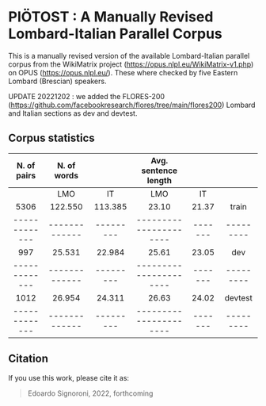 # PIÖTOST : A Manually Revised Lombard-Italian Parallel Corpus

 This is a manually revised version of the available Lombard-Italian parallel corpus from the WikiMatrix project (https://opus.nlpl.eu/WikiMatrix-v1.php) on OPUS (https://opus.nlpl.eu/).
 These where checked by five Eastern Lombard (Brescian) speakers. 

 UPDATE 20221202 : we added the FLORES-200 (https://github.com/facebookresearch/flores/tree/main/flores200) Lombard and Italian sections as dev and devtest. 

## Corpus statistics

| N. of pairs | N. of words |         | Avg. sentence length |       |         |
|:-----------:|:-----------:|:-------:|:--------------------:|:-----:|:-------:|
|             |     LMO     |    IT   |          LMO         |   IT  |         |
|     5306    |   122.550   | 113.385 |         23.10        | 21.37 |  train  |
|-------------|-------------|---------|----------------------|-------|---------|
|     997     |   25.531    | 22.984  |         25.61        | 23.05 |   dev   |
|-------------|-------------|---------|----------------------|-------|---------|
|     1012    |   26.954    | 24.311  |         26.63        | 24.02 | devtest |
|-------------|-------------|---------|----------------------|-------|---------|

## Citation

If you use this work, please cite it as:

> Edoardo Signoroni, 2022, forthcoming
